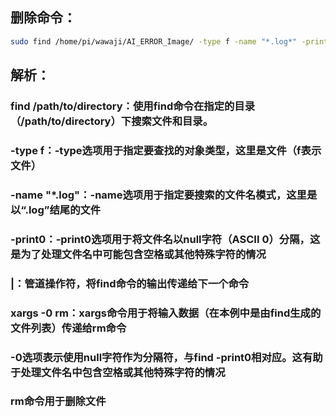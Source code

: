 ## 删除命令：
```bash
sudo find /home/pi/wawaji/AI_ERROR_Image/ -type f -name "*.log*" -print0 | sudo xargs -0 rm
```
## 解析：
### find /path/to/directory：使用find命令在指定的目录（/path/to/directory）下搜索文件和目录。
### -type f：-type选项用于指定要查找的对象类型，这里是文件（f表示文件）
### -name "*.log"：-name选项用于指定要搜索的文件名模式，这里是以“.log”结尾的文件
### -print0：-print0选项用于将文件名以null字符（ASCII 0）分隔，这是为了处理文件名中可能包含空格或其他特殊字符的情况
### |：管道操作符，将find命令的输出传递给下一个命令
### xargs -0 rm：xargs命令用于将输入数据（在本例中是由find生成的文件列表）传递给rm命令
### -0选项表示使用null字符作为分隔符，与find -print0相对应。这有助于处理文件名中包含空格或其他特殊字符的情况
### rm命令用于删除文件
